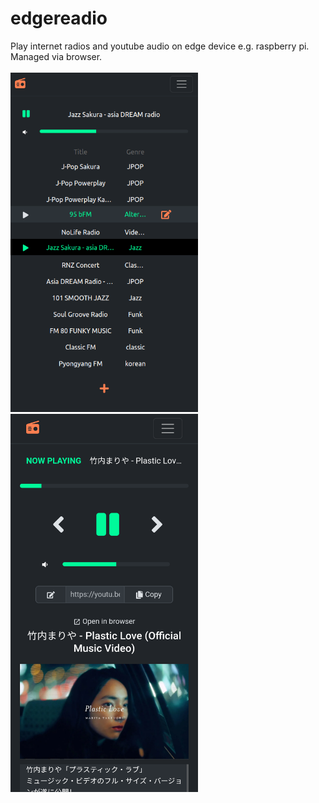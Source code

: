 # edgereadio
Play internet radios and youtube audio on edge device e.g. raspberry pi. Managed via browser.
<br />
<br />
<img src="https://github.com/ZZ76/edgereadio/blob/main/Screenshot.png" width="300">
<img src="https://github.com/ZZ76/edgereadio/blob/main/Screenshot_2.png" width="300">
<br />
